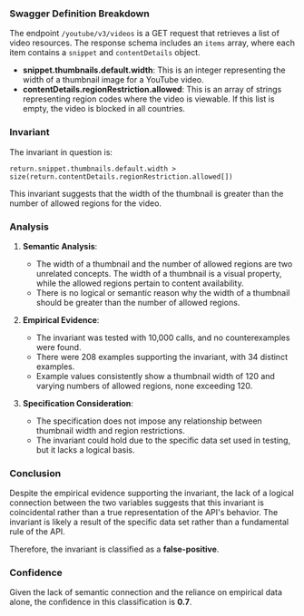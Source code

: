 ### Swagger Definition Breakdown

The endpoint `/youtube/v3/videos` is a GET request that retrieves a list of video resources. The response schema includes an `items` array, where each item contains a `snippet` and `contentDetails` object. 

- **snippet.thumbnails.default.width**: This is an integer representing the width of a thumbnail image for a YouTube video.
- **contentDetails.regionRestriction.allowed**: This is an array of strings representing region codes where the video is viewable. If this list is empty, the video is blocked in all countries.

### Invariant

The invariant in question is:

`return.snippet.thumbnails.default.width > size(return.contentDetails.regionRestriction.allowed[])`

This invariant suggests that the width of the thumbnail is greater than the number of allowed regions for the video.

### Analysis

1. **Semantic Analysis**:
   - The width of a thumbnail and the number of allowed regions are two unrelated concepts. The width of a thumbnail is a visual property, while the allowed regions pertain to content availability.
   - There is no logical or semantic reason why the width of a thumbnail should be greater than the number of allowed regions.

2. **Empirical Evidence**:
   - The invariant was tested with 10,000 calls, and no counterexamples were found.
   - There were 208 examples supporting the invariant, with 34 distinct examples.
   - Example values consistently show a thumbnail width of 120 and varying numbers of allowed regions, none exceeding 120.

3. **Specification Consideration**:
   - The specification does not impose any relationship between thumbnail width and region restrictions.
   - The invariant could hold due to the specific data set used in testing, but it lacks a logical basis.

### Conclusion

Despite the empirical evidence supporting the invariant, the lack of a logical connection between the two variables suggests that this invariant is coincidental rather than a true representation of the API's behavior. The invariant is likely a result of the specific data set rather than a fundamental rule of the API.

Therefore, the invariant is classified as a **false-positive**.

### Confidence

Given the lack of semantic connection and the reliance on empirical data alone, the confidence in this classification is **0.7**.
